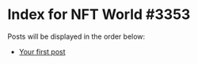 # Index for NFT World #3353
Posts will be displayed in the order below:

- [Your first post](./001-first.md)

